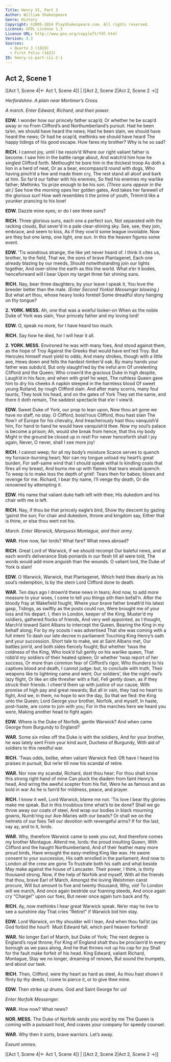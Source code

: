 ```yaml
---
Title: Henry VI, Part 3
Author: William Shakespeare
Genre: History
Copyright: ©2005-2024 PlayShakespeare.com. All rights reserved.
License: GFDL License 1.3
License URL: http://www.gnu.org/copyleft/fdl.html
Version: 4.3
Sources:
  - Quarto 3 (1619)
  - First Folio (1623)
ID: henry-vi-part-iii-2-1
---
```


## Act 2, Scene 1
[[Act 1, Scene 4|← Act 1, Scene 4]] | [[Act 2, Scene 2|Act 2, Scene 2 →]]

*Herfordshire. A plain near Mortimer’s Cross.*

*A march. Enter Edward, Richard, and their power.*

**EDW.**
I wonder how our princely father scap’d;
Or whether he be scap’d away or no
From Clifford’s and Northumberland’s pursuit.
Had he been ta’en, we should have heard the news;
Had he been slain, we should have heard the news;
Or had he scap’d, methinks we should have heard
The happy tidings of his good escape.
How fares my brother? Why is he so sad?

**RICH.**
I cannot joy, until I be resolv’d
Where our right valiant father is become.
I saw him in the battle range about,
And watch’d him how he singled Clifford forth.
Methought he bore him in the thickest troop
As doth a lion in a herd of neat,
Or as a bear, encompass’d round with dogs,
Who having pinch’d a few and made them cry,
The rest stand all aloof and bark at him.
So far’d our father with his enemies,
So fled his enemies my warlike father;
Methinks ’tis prize enough to be his son.
*(Three suns appear in the air.)*
See how the morning opes her golden gates,
And takes her farewell of the glorious sun!
How well resembles it the prime of youth,
Trimm’d like a younker prancing to his love!

**EDW.**
Dazzle mine eyes, or do I see three suns?

**RICH.**
Three glorious suns, each one a perfect sun,
Not separated with the racking clouds,
But sever’d in a pale clear-shining sky.
See, see, they join, embrace, and seem to kiss,
As if they vow’d some league inviolable.
Now are they but one lamp, one light, one sun.
In this the heaven figures some event.

**EDW.**
’Tis wondrous strange, the like yet never heard of.
I think it cites us, brother, to the field,
That we, the sons of brave Plantagenet,
Each one already blazing by our meeds,
Should notwithstanding join our lights together,
And over-shine the earth as this the world.
What e’er it bodes, henceforward will I bear
Upon my target three fair shining suns.

**RICH.**
Nay, bear three daughters; by your leave I speak it,
You love the breeder better than the male.
*(Enter Second Yorkist Messenger blowing.)*
But what art thou, whose heavy looks foretell
Some dreadful story hanging on thy tongue?

**2. YORK. MESS.**
Ah, one that was a woeful looker-on
When as the noble Duke of York was slain,
Your princely father and my loving lord!

**EDW.**
O, speak no more, for I have heard too much.

**RICH.**
Say how he died, for I will hear it all.

**2. YORK. MESS.**
Environed he was with many foes,
And stood against them, as the hope of Troy
Against the Greeks that would have ent’red Troy.
But Hercules himself must yield to odds;
And many strokes, though with a little axe,
Hews down and fells the hardest-timber’d oak.
By many hands your father was subdu’d,
But only slaught’red by the ireful arm
Of unrelenting Clifford and the Queen;
Who crown’d the gracious Duke in high despite,
Laugh’d in his face; and when with grief he wept,
The ruthless Queen gave him to dry his cheeks
A napkin steeped in the harmless blood
Of sweet young Rutland, by rough Clifford slain.
And after many scorns, many foul taunts,
They took his head, and on the gates of York
They set the same, and there it doth remain,
The saddest spectacle that e’er I view’d.

**EDW.**
Sweet Duke of York, our prop to lean upon,
Now thou art gone we have no staff, no stay.
O Clifford, boist’rous Clifford, thou hast slain
The flow’r of Europe for his chevalry,
And treacherously hast thou vanquish’d him,
For hand to hand he would have vanquish’d thee.
Now my soul’s palace is become a prison;
Ah, would she break from hence, that this my body
Might in the ground be closed up in rest!
For never henceforth shall I joy again,
Never, O never, shall I see more joy!

**RICH.**
I cannot weep; for all my body’s moisture
Scarce serves to quench my furnace-burning heart;
Nor can my tongue unload my heart’s great burden,
For self-same wind that I should speak withal
Is kindling coals that fires all my breast,
And burns me up with flames that tears would quench.
To weep is to make less the depth of grief:
Tears then for babes; blows and revenge for me.
Richard, I bear thy name, I’ll venge thy death,
Or die renowned by attempting it.

**EDW.**
His name that valiant duke hath left with thee;
His dukedom and his chair with me is left.

**RICH.**
Nay, if thou be that princely eagle’s bird,
Show thy descent by gazing ’gainst the sun;
For chair and dukedom, throne and kingdom say,
Either that is thine, or else thou wert not his.

*March. Enter Warwick, Marquess Montague, and their army.*

**WAR.**
How now, fair lords? What fare? What news abroad?

**RICH.**
Great Lord of Warwick, if we should recompt
Our baleful news, and at each word’s deliverance
Stab poniards in our flesh till all were told,
The words would add more anguish than the wounds.
O valiant lord, the Duke of York is slain!

**EDW.**
O Warwick, Warwick, that Plantagenet,
Which held thee dearly as his soul’s redemption,
Is by the stern Lord Clifford done to death.

**WAR.**
Ten days ago I drown’d these news in tears;
And now, to add more measure to your woes,
I come to tell you things sith then befall’n.
After the bloody fray at Wakefield fought,
Where your brave father breath’d his latest gasp,
Tidings, as swiftly as the posts could run,
Were brought me of your loss and his depart.
I, then in London, keeper of the King,
Muster’d my soldiers, gathered flocks of friends,
And very well appointed, as I thought,
March’d toward Saint Albans to intercept the Queen,
Bearing the King in my behalf along;
For by my scouts I was advertised
That she was coming with a full intent
To dash our late decree in parliament
Touching King Henry’s oath and your succession.
Short tale to make, we at Saint Albans met,
Our battles join’d, and both sides fiercely fought;
But whether ’twas the coldness of the King,
Who look’d full gently on his warlike queen,
That robb’d my soldiers of their heated spleen;
Or whether ’twas report of her success,
Or more than common fear of Clifford’s rigor,
Who thunders to his captives blood and death,
I cannot judge: but, to conclude with truth,
Their weapons like to lightning came and went;
Our soldiers’, like the night-owl’s lazy flight,
Or like an idle thresher with a flail,
Fell gently down, as if they struck their friends.
I cheer’d them up with justice of our cause,
With promise of high pay and great rewards;
But all in vain, they had no heart to fight,
And we, in them, no hope to win the day,
So that we fled: the King unto the Queen;
Lord George your brother, Norfolk, and myself,
In haste, post-haste, are come to join with you;
For in the marches here we heard you were,
Making another head to fight again.

**EDW.**
Where is the Duke of Norfolk, gentle Warwick?
And when came George from Burgundy to England?

**WAR.**
Some six miles off the Duke is with the soldiers,
And for your brother, he was lately sent
From your kind aunt, Duchess of Burgundy,
With aid of soldiers to this needful war.

**RICH.**
’Twas odds, belike, when valiant Warwick fled:
Oft have I heard his praises in pursuit,
But ne’er till now his scandal of retire.

**WAR.**
Nor now my scandal, Richard, dost thou hear;
For thou shalt know this strong right hand of mine
Can pluck the diadem from faint Henry’s head,
And wring the aweful scepter from his fist,
Were he as famous and as bold in war
As he is fam’d for mildness, peace, and prayer.

**RICH.**
I know it well, Lord Warwick, blame me not.
’Tis love I bear thy glories make me speak.
But in this troublous time what’s to be done?
Shall we go throw away our coats of steel,
And wrap our bodies in black mourning gowns,
Numb’ring our Ave-Maries with our beads?
Or shall we on the helmets of our foes
Tell our devotion with revengeful arms?
If for the last, say ay, and to it, lords.

**WAR.**
Why, therefore Warwick came to seek you out,
And therefore comes my brother Montague.
Attend me, lords: the proud insulting Queen,
With Clifford and the haught Northumberland,
And of their feather many more proud birds,
Have wrought the easy-melting King like wax.
He swore consent to your succession,
His oath enrolled in the parliament;
And now to London all the crew are gone
To frustrate both his oath and what beside
May make against the house of Lancaster.
Their power, I think, is thirty thousand strong.
Now, if the help of Norfolk and myself,
With all the friends that thou, brave Earl of March,
Amongst the loving Welshmen canst procure,
Will but amount to five and twenty thousand,
Why, *via*! To London will we march,
And once again bestride our foaming steeds,
And once again cry “Charge!” upon our foes,
But never once again turn back and fly.

**RICH.**
Ay, now methinks I hear great Warwick speak.
Ne’er may he live to see a sunshine day
That cries “Retire!” if Warwick bid him stay.

**EDW.**
Lord Warwick, on thy shoulder will I lean,
And when thou fail’st (as God forbid the hour!) 
Must Edward fall, which peril heaven forfend!

**WAR.**
No longer Earl of March, but Duke of York;
The next degree is England’s royal throne;
For King of England shalt thou be proclaim’d
In every borough as we pass along,
And he that throws not up his cap for joy
Shall for the fault make forfeit of his head.
King Edward, valiant Richard, Montague,
Stay we no longer, dreaming of renown,
But sound the trumpets, and about our task.

**RICH.**
Then, Clifford, were thy heart as hard as steel,
As thou hast shown it flinty by thy deeds,
I come to pierce it, or to give thee mine.

**EDW.**
Then strike up drums. God and Saint George for us!

*Enter Norfolk Messenger.*

**WAR.**
How now? What news?

**NOR. MESS.**
The Duke of Norfolk sends you word by me
The Queen is coming with a puissant host,
And craves your company for speedy counsel.

**WAR.**
Why then it sorts, brave warriors. Let’s away.

*Exeunt omnes.*

[[Act 1, Scene 4|← Act 1, Scene 4]] | [[Act 2, Scene 2|Act 2, Scene 2 →]]